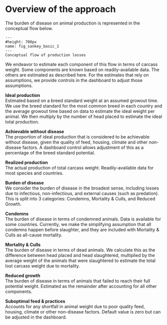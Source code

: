 # Overview of the approach
<p>
The burden of disease on animal production is represented in the conceptual flow below.
</p>

```{figure} ../Images/sankey_basic_1.png
---
#height: 700px
name: fig_sankey_basic_1
---
Conceptual flow of production losses
```

<p>
We endeavor to estimate each component of this flow in terms of carcass weight. Some components are known based on readily-available data. The others are estimated as described here. For the estimates that rely on assumptions, we provide controls in the dashboard to adjust those assumptions.
</p>

<p><b>Ideal production</b><br />
Estimated based on a breed standard weight at an assumed growout time. We use the breed standard for the most common breed in each country and the average growout time based on data to estimate the ideal weight per animal. We then multiply by the number of head placed to estimate the ideal total production.
</p>
<p><b>Achievable without disease</b><br />
The proportion of ideal production that is considered to be achievable without disease, given the quality of feed, housing, climate and other non-disease factors. A dashboard control allows adjustment of this as a percentage of the breed standard potential.
</p>
<p><b>Realized production</b><br />
The actual production of total carcass weight. Readily-available data for most species and countries.
</p>
<p><b>Burden of disease</b><br />
We consider the burden of disease in the broadest sense, including losses due to infectious, non-infectious, and external causes (such as predation). This is split into 3 categories: Condemns, Mortality & Culls, and Reduced Growth.
</p>
<p><b>Condemns</b><br />
The burden of disease in terms of condemned animals. Data is available for some countries. Currently, we make the simplifying assumption that all condemns happen before slaughter, and they are included with Mortality & Culls as all-cause mortality.
</p>
<p><b>Mortality & Culls</b><br />
The burden of disease in terms of dead animals. We calculate this as the difference between head placed and head slaughtered, multiplied by the average weight of the animals that were slaughtered to estimate the total lost carcass weight due to mortality.
</p>
<p><b>Reduced growth</b><br />
The burden of disease in terms of animals that failed to reach their full potential weight. Estimated as the remainder after accounting for all other components.
</p>
<p><b>Suboptimal feed & practices</b><br />
Accounts for any shortfall in animal weight due to poor quality feed, housing, climate or other non-disease factors. Default value is zero but can be adjusted in the dashboard.
</p>
